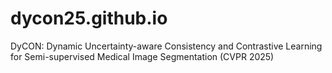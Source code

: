 # dycon25.github.io
DyCON: Dynamic Uncertainty-aware Consistency and Contrastive Learning for Semi-supervised Medical Image Segmentation (CVPR 2025)
